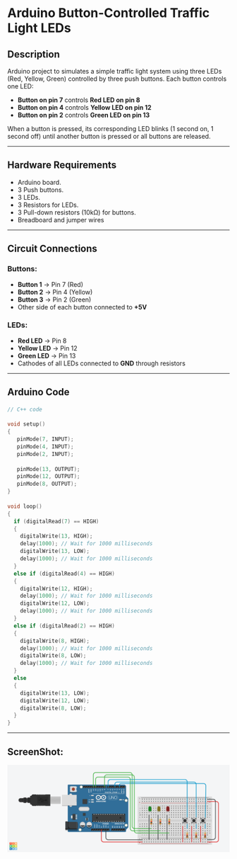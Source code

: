 # Arduino Button-Controlled Traffic Light LEDs

## Description

Arduino project to simulates a simple traffic light system using three LEDs (Red, Yellow, Green) controlled by three push buttons. Each button controls one LED:

- **Button on pin 7** controls **Red LED on pin 8**
- **Button on pin 4** controls **Yellow LED on pin 12**
- **Button on pin 2** controls **Green LED on pin 13**

When a button is pressed, its corresponding LED blinks (1 second on, 1 second off) until another button is pressed or all buttons are released.

---

## Hardware Requirements

- Arduino board.
- 3 Push buttons.
- 3 LEDs.
- 3 Resistors for LEDs.
- 3 Pull-down resistors (10kΩ) for buttons.
- Breadboard and jumper wires

---

## Circuit Connections

### Buttons:
- **Button 1** → Pin 7 (Red)
- **Button 2** → Pin 4 (Yellow)
- **Button 3** → Pin 2 (Green)
- Other side of each button connected to **+5V**

### LEDs:
- **Red LED** → Pin 8
- **Yellow LED** → Pin 12
- **Green LED** → Pin 13
- Cathodes of all LEDs connected to **GND** through resistors
---

## Arduino Code

```cpp
// C++ code

void setup()
{
   pinMode(7, INPUT);
   pinMode(4, INPUT);
   pinMode(2, INPUT);

   pinMode(13, OUTPUT);
   pinMode(12, OUTPUT);
   pinMode(8, OUTPUT);
}

void loop()
{
  if (digitalRead(7) == HIGH)
  {
    digitalWrite(13, HIGH);
    delay(1000); // Wait for 1000 milliseconds
    digitalWrite(13, LOW);
    delay(1000); // Wait for 1000 milliseconds
  }
  else if (digitalRead(4) == HIGH)
  {
    digitalWrite(12, HIGH);
    delay(1000); // Wait for 1000 milliseconds
    digitalWrite(12, LOW);
    delay(1000); // Wait for 1000 milliseconds
  }
  else if (digitalRead(2) == HIGH)
  {
    digitalWrite(8, HIGH);
    delay(1000); // Wait for 1000 milliseconds
    digitalWrite(8, LOW);
    delay(1000); // Wait for 1000 milliseconds
  }
  else
  {
    digitalWrite(13, LOW);
    digitalWrite(12, LOW);
    digitalWrite(8, LOW);
  }
}
```
---

## ScreenShot:

<img src= "circuitPic">
